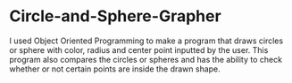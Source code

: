# Circle-and-Sphere-Grapher

I used Object Oriented Programming to make a program that draws circles or sphere with color, radius and center point inputted by the user.
This program also compares the circles or spheres and has the ability to check whether or not certain points are inside the drawn shape.
